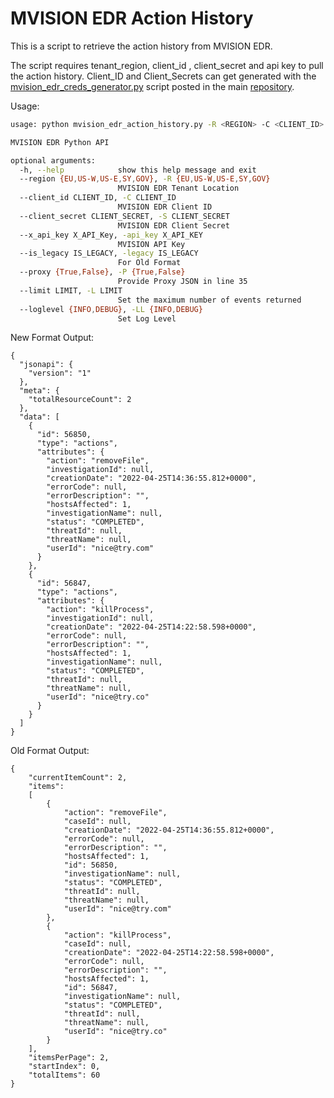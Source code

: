# MVISION EDR Action History

This is a script to retrieve the action history from MVISION EDR. 

The script requires tenant_region, client_id , client_secret and api key to pull the action history. 
Client_ID and Client_Secrets can get generated with the [mvision_edr_creds_generator.py](https://github.com/mohlcyber/McAfee-MVISION-EDR-Integrations/blob/master/mvision_edr_creds_generator.py) script posted in the main [repository](https://github.com/mohlcyber/McAfee-MVISION-EDR-Integrations).

Usage: 

```sh
usage: python mvision_edr_action_history.py -R <REGION> -C <CLIENT_ID> -S <CLIENT_SECRET> -api_key <X_API_KEY> -legacy <IS_LEGACY> -P <PROXY> -L <LIMIT> -L <LOG_LEVEL>

MVISION EDR Python API

optional arguments:
  -h, --help            show this help message and exit
  --region {EU,US-W,US-E,SY,GOV}, -R {EU,US-W,US-E,SY,GOV}
                        MVISION EDR Tenant Location
  --client_id CLIENT_ID, -C CLIENT_ID
                        MVISION EDR Client ID
  --client_secret CLIENT_SECRET, -S CLIENT_SECRET
                        MVISION EDR Client Secret
  --x_api_key X_API_Key, -api_key X_API_KEY
                        MVISION API Key
  --is_legacy IS_LEGACY, -legacy IS_LEGACY
                        For Old Format
  --proxy {True,False}, -P {True,False}
                        Provide Proxy JSON in line 35
  --limit LIMIT, -L LIMIT
                        Set the maximum number of events returned
  --loglevel {INFO,DEBUG}, -LL {INFO,DEBUG}
                        Set Log Level

```

New Format Output:

```
{
  "jsonapi": {
    "version": "1"
  },
  "meta": {
    "totalResourceCount": 2
  },
  "data": [
    {
      "id": 56850,
      "type": "actions",
      "attributes": {
        "action": "removeFile",
        "investigationId": null,
        "creationDate": "2022-04-25T14:36:55.812+0000",
        "errorCode": null,
        "errorDescription": "",
        "hostsAffected": 1,
        "investigationName": null,
        "status": "COMPLETED",
        "threatId": null,
        "threatName": null,
        "userId": "nice@try.com"
      }
    },
    {
      "id": 56847,
      "type": "actions",
      "attributes": {
        "action": "killProcess",
        "investigationId": null,
        "creationDate": "2022-04-25T14:22:58.598+0000",
        "errorCode": null,
        "errorDescription": "",
        "hostsAffected": 1,
        "investigationName": null,
        "status": "COMPLETED",
        "threatId": null,
        "threatName": null,
        "userId": "nice@try.co"
      }
    }
  ]
}
```

Old Format Output:

```
{
    "currentItemCount": 2,
    "items":
    [
        {
            "action": "removeFile",
            "caseId": null,
            "creationDate": "2022-04-25T14:36:55.812+0000",
            "errorCode": null,
            "errorDescription": "",
            "hostsAffected": 1,
            "id": 56850,
            "investigationName": null,
            "status": "COMPLETED",
            "threatId": null,
            "threatName": null,
            "userId": "nice@try.com"
        },
        {
            "action": "killProcess",
            "caseId": null,
            "creationDate": "2022-04-25T14:22:58.598+0000",
            "errorCode": null,
            "errorDescription": "",
            "hostsAffected": 1,
            "id": 56847,
            "investigationName": null,
            "status": "COMPLETED",
            "threatId": null,
            "threatName": null,
            "userId": "nice@try.co"
        }
    ],
    "itemsPerPage": 2,
    "startIndex": 0,
    "totalItems": 60
}
```